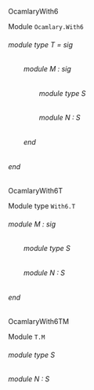 OcamlaryWith6

 Module  `` Ocamlary.With6 `` 
<a id="module-type-T"></a>
###### module type T = sig

<a id="module-M"></a>
###### &nbsp; &nbsp; &nbsp; &nbsp; module M : sig

<a id="module-type-S"></a>
###### &nbsp; &nbsp; &nbsp; &nbsp; &nbsp; &nbsp; &nbsp; &nbsp; module type S



<a id="module-N"></a>
###### &nbsp; &nbsp; &nbsp; &nbsp; &nbsp; &nbsp; &nbsp; &nbsp; module N : S



###### &nbsp; &nbsp; &nbsp; &nbsp; end



###### end


OcamlaryWith6T

 Module type  `` With6.T `` 
<a id="module-M"></a>
###### module M : sig

<a id="module-type-S"></a>
###### &nbsp; &nbsp; &nbsp; &nbsp; module type S



<a id="module-N"></a>
###### &nbsp; &nbsp; &nbsp; &nbsp; module N : S



###### end


OcamlaryWith6TM

 Module  `` T.M `` 
<a id="module-type-S"></a>
###### module type S



<a id="module-N"></a>
###### module N : S

